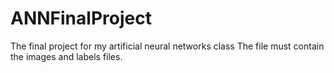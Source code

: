 # ANNFinalProject
The final project for my artificial neural networks class
The file must contain the images and labels files.
